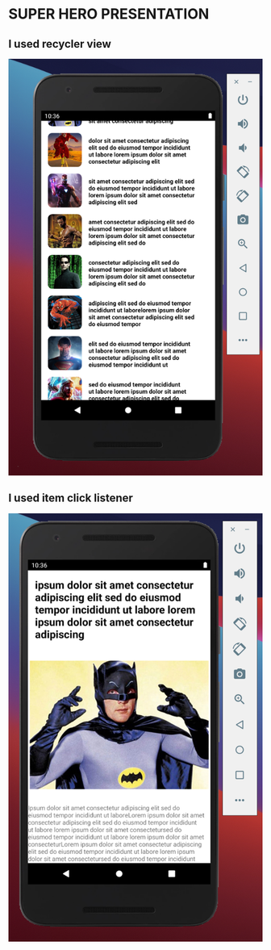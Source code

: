 # SUPER HERO PRESENTATION

## I used recycler view

![banner](https://github.com/mustafayilmaz0/superheropresentation/blob/main/app/src/main/res/drawable/img_banner.png)

## I used item click listener
![banner](https://github.com/mustafayilmaz0/superheropresentation/blob/main/app/src/main/res/drawable/img_banner2.png)




